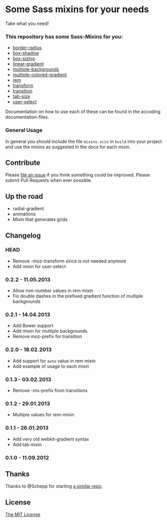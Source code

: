 # Some Sass mixins for your needs

Take what you need!

### This repository has some Sass-Mixins for you:

* [border-radius](docs/border-radius.md)
* [box-shadow](docs/box-shadow.md)
* [box-sizing](docs/box-sizing.md)
* [linear-gradient](docs/linear-gradient.md)
* [multiple-backgrounds](docs/multiple-backgrounds.md)
* [multiple-colored-gradient](docs/multiple-colored-gradient.md)
* [rem](docs/rem.md)
* [transform](docs/transform.md)
* [transition](docs/transition.md)
* [tab-size](docs/tab-size.md)
* [user-select](docs/user-select.md)

Documentation on how to use each of these can be found in the accoding
documentation-files.

### General Usage

In general you should include the file `mixins.scss` in `build` into your
project and use the mixins as suggested in the docs for each mixin.

## Contribute

Please [file an issue](issues) if you think something could be improved. Please
submit Pull Requests when ever possible.

## Up the road

* radial-gradient
* animations
* Mixin that generates grids


## Changelog

### HEAD
* Remove -moz-transform since is not needed anymore
* Add mixin for user-select

### 0.2.2 - 11.05.2013
* Allow non-number values in rem mixin
* Fix double dashes in the prefixed gradient function of multiple backgrounds

### 0.2.1 - 14.04.2013
* Add Bower support
* Add mixin for multiple backgrounds
* Remove moz-prefix for transition

### 0.2.0 - 18.02.2013
* Add support for `auto` value in rem mixin
* Add example of usage to each mixin

### 0.1.3 - 03.02.2013
* Remove -ms-prefix from transitions

### 0.1.2 - 29.01.2013
* Multiple values for rem-mixin

### 0.1.1 - 26.01.2013
* Add very old webkit-gradient syntax
* Add tab mixin

### 0.1.0 - 11.09.2012


## Thanks

Thanks to @Schepp for starting [a similar repo](https://github.com/Schepp/SASS-Mixins).

## License

[The MIT License](LICENSE.md)
